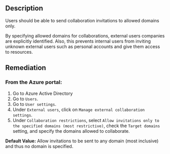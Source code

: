 ## Description

Users should be able to send collaboration invitations to allowed domains only.

By specifying allowed domains for collaborations, external users companies are explicitly identified. Also, this prevents internal users from inviting unknown external users such as personal accounts and give them access to resources.

## Remediation

### From the Azure portal:

1. Go to Azure Active Directory
2. Go to `Users`.
3. Go to `User settings`.
4. Under `External users`, click on `Manage external collaboration settings`.
5. Under `Collaboration restrictions`, select `Allow invitations only to the specified domains (most restrictive)`, check the `Target domains` setting, and specify the domains allowed to collaborate.

**Default Value:** Allow invitations to be sent to any domain (most inclusive) and thus no domain is specified.